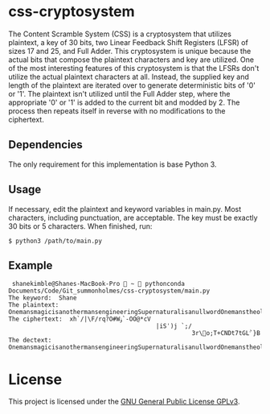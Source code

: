 # css-cryptosystem
The Content Scramble System (CSS) is a cryptosystem that utilizes plaintext, a key of 30 bits, two Linear Feedback Shift Registers (LFSR) of sizes 17 and 25, and Full Adder.  This cryptosystem is unique because the actual bits that compose the plaintext characters and key are utilized.  One of the most interesting features of this cryptosystem is that the LFSRs don't utilize the actual plaintext characters at all.  Instead, the supplied key and length of the plaintext are iterated over to generate deterministic bits of '0' or '1'.  The plaintext isn't utilized until the Full Adder step, where the appropriate '0' or '1' is added to the current bit and modded by 2.  The process then repeats itself in reverse with no modifications to the ciphertext.

## Dependencies
The only requirement for this implementation is base Python 3.

## Usage
If necessary, edit the plaintext and keyword variables in main.py.  Most characters, including punctuation, are acceptable.  The key must be exactly 30 bits or 5 characters.  When finished, run:
```
$ python3 /path/to/main.py
```

## Example
```
 shanekimble@Shanes-MacBook-Pro  ~  pythonconda Documents/Code/Git_summonholmes/css-cryptosystem/main.py 
The keyword:  Shane
The plaintext:  OnemansmagicisanothermansengineeringSupernaturalisanullwordOnemanstheologyi
The ciphertext:  xh`/|\F/rq?O#Wۏ`-OО@*cV
                                         |iSˈ)j	`;/
                                                   3r\͸o;T+CNDt7tGLۨ`}B
The dectext:  OnemansmagicisanothermansengineeringSupernaturalisanullwordOnemanstheologyi

```

License
===

This project is licensed under the [GNU General Public License GPLv3](https://www.gnu.org/licenses/gpl-3.0.en.html).

